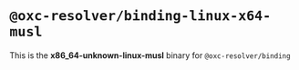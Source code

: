 # `@oxc-resolver/binding-linux-x64-musl`

This is the **x86_64-unknown-linux-musl** binary for `@oxc-resolver/binding`

